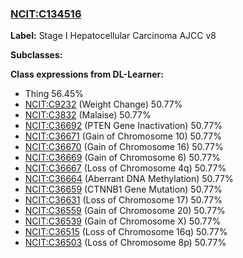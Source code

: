 
### [NCIT:C134516](http://purl.obolibrary.org/obo/NCIT_C134516)
**Label:** Stage I Hepatocellular Carcinoma AJCC v8

**Subclasses:** 

**Class expressions from DL-Learner:**

- Thing 56.45%
- [NCIT:C9232](http://purl.obolibrary.org/obo/NCIT_C9232) (Weight Change) 50.77%
- [NCIT:C3832](http://purl.obolibrary.org/obo/NCIT_C3832) (Malaise) 50.77%
- [NCIT:C36692](http://purl.obolibrary.org/obo/NCIT_C36692) (PTEN Gene Inactivation) 50.77%
- [NCIT:C36671](http://purl.obolibrary.org/obo/NCIT_C36671) (Gain of Chromosome 10) 50.77%
- [NCIT:C36670](http://purl.obolibrary.org/obo/NCIT_C36670) (Gain of Chromosome 16) 50.77%
- [NCIT:C36669](http://purl.obolibrary.org/obo/NCIT_C36669) (Gain of Chromosome 6) 50.77%
- [NCIT:C36667](http://purl.obolibrary.org/obo/NCIT_C36667) (Loss of Chromosome 4q) 50.77%
- [NCIT:C36664](http://purl.obolibrary.org/obo/NCIT_C36664) (Aberrant DNA Methylation) 50.77%
- [NCIT:C36659](http://purl.obolibrary.org/obo/NCIT_C36659) (CTNNB1 Gene Mutation) 50.77%
- [NCIT:C36631](http://purl.obolibrary.org/obo/NCIT_C36631) (Loss of Chromosome 17) 50.77%
- [NCIT:C36559](http://purl.obolibrary.org/obo/NCIT_C36559) (Gain of Chromosome 20) 50.77%
- [NCIT:C36539](http://purl.obolibrary.org/obo/NCIT_C36539) (Gain of Chromosome X) 50.77%
- [NCIT:C36515](http://purl.obolibrary.org/obo/NCIT_C36515) (Loss of Chromosome 16q) 50.77%
- [NCIT:C36503](http://purl.obolibrary.org/obo/NCIT_C36503) (Loss of Chromosome 8p) 50.77%


